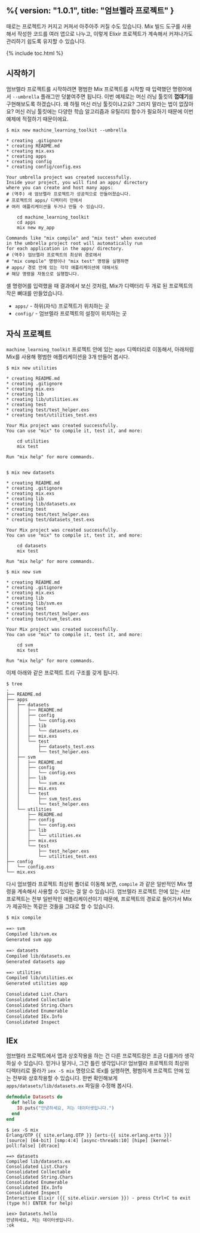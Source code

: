 %{
  version: "1.0.1",
  title: "엄브렐라 프로젝트"
}
---

때로는 프로젝트가 커지고 커져서 아주아주 커질 수도 있습니다. Mix 빌드 도구를 사용해서 작성한 코드를 여러 앱으로 나누고, 이렇게 Elixir 프로젝트가 계속해서 커져나가도 관리하기 쉽도록 유지할 수 있습니다.

{% include toc.html %}

## 시작하기

엄브렐라 프로젝트를 시작하려면 평범한 Mix 프로젝트를 시작할 때 입력했던 명령어에서 `--umbrella` 플래그만 덧붙여주면 됩니다. 이번 예제로는 머신 러닝 툴킷의 **껍데기**를 구현해보도록 하겠습니다. 왜 하필 머신 러닝 툴킷이냐고요? 그러지 말라는 법이 없잖아요? 머신 러닝 툴킷에는 다양한 학습 알고리즘과 유틸리티 함수가 필요하기 때문에 이번 예제에 적절하기 때문이에요.

```shell
$ mix new machine_learning_toolkit --umbrella

* creating .gitignore
* creating README.md
* creating mix.exs
* creating apps
* creating config
* creating config/config.exs

Your umbrella project was created successfully.
Inside your project, you will find an apps/ directory
where you can create and host many apps:
# (역주) 새 엄브렐라 프로젝트가 성공적으로 만들어졌습니다.
# 프로젝트의 apps/ 디렉터리 안에서
# 여러 애플리케이션을 두거나 만들 수 있습니다.

    cd machine_learning_toolkit
    cd apps
    mix new my_app

Commands like "mix compile" and "mix test" when executed
in the umbrella project root will automatically run
for each application in the apps/ directory.
# (역주) 엄브렐라 프로젝트의 최상위 경로에서
# "mix compile" 명령이나 "mix test" 명령을 실행하면
# apps/ 경로 안에 있는 각각 애플리케이션에 대해서도
# 해당 명령을 자동으로 실행합니다.
```

셸 명령어를 입력했을 때 결과에서 보신 것처럼, Mix가 디렉터리 두 개로 된 프로젝트의 작은 뼈대를 만들었습니다.

  - `apps/` - 하위(자식) 프로젝트가 위치하는 곳
  - `config/` - 엄브렐라 프로젝트의 설정이 위치하는 곳


## 자식 프로젝트

`machine_learning_toolkit` 프로젝트 안에 있는 `apps` 디렉터리로 이동해서, 아래처럼 Mix를 사용해 평범한 애플리케이션을 3개 만들어 봅시다.

```shell
$ mix new utilities

* creating README.md
* creating .gitignore
* creating mix.exs
* creating lib
* creating lib/utilities.ex
* creating test
* creating test/test_helper.exs
* creating test/utilities_test.exs

Your Mix project was created successfully.
You can use "mix" to compile it, test it, and more:

    cd utilities
    mix test

Run "mix help" for more commands.


$ mix new datasets

* creating README.md
* creating .gitignore
* creating mix.exs
* creating lib
* creating lib/datasets.ex
* creating test
* creating test/test_helper.exs
* creating test/datasets_test.exs

Your Mix project was created successfully.
You can use "mix" to compile it, test it, and more:

    cd datasets
    mix test

Run "mix help" for more commands.

$ mix new svm

* creating README.md
* creating .gitignore
* creating mix.exs
* creating lib
* creating lib/svm.ex
* creating test
* creating test/test_helper.exs
* creating test/svm_test.exs

Your Mix project was created successfully.
You can use "mix" to compile it, test it, and more:

    cd svm
    mix test

Run "mix help" for more commands.
```

이제 아래와 같은 프로젝트 트리 구조를 갖게 됩니다.

```shell
$ tree
.
├── README.md
├── apps
│   ├── datasets
│   │   ├── README.md
│   │   ├── config
│   │   │   └── config.exs
│   │   ├── lib
│   │   │   └── datasets.ex
│   │   ├── mix.exs
│   │   └── test
│   │       ├── datasets_test.exs
│   │       └── test_helper.exs
│   ├── svm
│   │   ├── README.md
│   │   ├── config
│   │   │   └── config.exs
│   │   ├── lib
│   │   │   └── svm.ex
│   │   ├── mix.exs
│   │   └── test
│   │       ├── svm_test.exs
│   │       └── test_helper.exs
│   └── utilities
│       ├── README.md
│       ├── config
│       │   └── config.exs
│       ├── lib
│       │   └── utilities.ex
│       ├── mix.exs
│       └── test
│           ├── test_helper.exs
│           └── utilities_test.exs
├── config
│   └── config.exs
└── mix.exs
```

다시 엄브렐라 프로젝트 최상위 폴더로 이동해 보면, `compile` 과 같은 일반적인 Mix 명령을 계속해서 사용할 수 있다는 걸 알 수 있습니다. 엄브렐라 프로젝트 안에 있는 서브프로젝트는 전부 일반적인 애플리케이션이기 때문에, 프로젝트의 경로로 들어가서 Mix가 제공하는 똑같은 것들을 그대로 할 수 있습니다.

```bash
$ mix compile

==> svm
Compiled lib/svm.ex
Generated svm app

==> datasets
Compiled lib/datasets.ex
Generated datasets app

==> utilities
Compiled lib/utilities.ex
Generated utilities app

Consolidated List.Chars
Consolidated Collectable
Consolidated String.Chars
Consolidated Enumerable
Consolidated IEx.Info
Consolidated Inspect
```

## IEx

엄브렐라 프로젝트에서 앱과 상호작용을 하는 건 다른 프로젝트랑은 조금 다를거라 생각하실 수 있습니다. 믿거나 말거나, 그건 틀린 생각입니다! 엄브렐라 프로젝트의 최상위 디렉터리로 올라가 `iex -S mix` 명령으로 IEx를 실행하면, 평범하게 프로젝트 안에 있는 전부와 상호작용할 수 있습니다. 한번 확인해보게 `apps/datasets/lib/datasets.ex` 파일을 수정해 봅시다.

```elixir
defmodule Datasets do
  def hello do
    IO.puts("안녕하세요, 저는 데이터셋입니다.")
  end
end
```

```shell
$ iex -S mix
Erlang/OTP {{ site.erlang.OTP }} [erts-{{ site.erlang.erts }}] [source] [64-bit] [smp:4:4] [async-threads:10] [hipe] [kernel-poll:false] [dtrace]

==> datasets
Compiled lib/datasets.ex
Consolidated List.Chars
Consolidated Collectable
Consolidated String.Chars
Consolidated Enumerable
Consolidated IEx.Info
Consolidated Inspect
Interactive Elixir ({{ site.elixir.version }}) - press Ctrl+C to exit (type h() ENTER for help)

iex> Datasets.hello
안녕하세요, 저는 데이터셋입니다.
:ok
```
